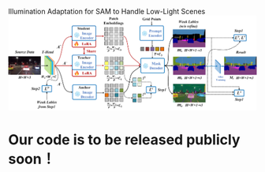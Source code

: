 Illumination Adaptation for SAM to Handle Low-Light Scenes
![Example Image](images/ours.jpg)

# Our code is to be released publicly soon！
